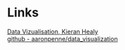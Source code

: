 # Links

[Data Vizualisation, Kieran Healy](scoviz.co)  
[github - aaronpenne/data_visualization
](https://github.com/aaronpenne/data_visualization)